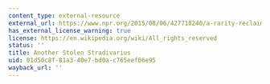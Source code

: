 ```yaml
---
content_type: external-resource
external_url: https://www.npr.org/2015/08/06/427718240/a-rarity-reclaimed-stolen-stradivarius-recovered-after-35-years
has_external_license_warning: true
license: https://en.wikipedia.org/wiki/All_rights_reserved
status: ''
title: Another Stolen Stradivarius
uid: 01d50c8f-81a3-40e7-bd0a-c765eef06e95
wayback_url: ''
---
```

